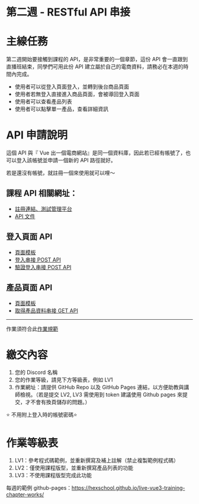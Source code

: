 第二週 - RESTful API 串接
====

# 主線任務

第二週開始要接觸到課程的 API，是非常重要的一個章節，這份 API 會一直跟到直播班結束，同學們可用此份 API 建立屬於自己的電商資料，請務必在本週的時間內完成。

- 使用者可以從登入頁面登入，並轉到後台商品頁面
- 使用者若無登入直接進入商品頁面，會被導回登入頁面
- 使用者可以查看產品列表
- 使用者可以點擊單一產品，查看詳細資訊

# API 申請說明

這個 API 與『 Vue 出一個電商網站』是同一個資料庫，因此若已經有帳號了，也可以登入該帳號並申請一個新的 API 路徑就好。

若是還沒有帳號，就註冊一個來使用就可以哩～

## 課程 API 相關網址：

- [註冊連結、測試管理平台](https://vue3-course-api.hexschool.io/)
- [API 文件](https://hexschool.github.io/vue3-courses-swaggerDoc/)

## 登入頁面 API

- [頁面模板](https://codepen.io/hexschool/pen/poeJxXJ?editors=1010)
- [登入串接 POST API](https://hexschool.github.io/vue3-courses-swaggerDoc/#/%E7%99%BB%E5%85%A5%E5%8F%8A%E9%A9%97%E8%AD%89/post_v2_admin_signin)
- [驗證登入串接 POST API](https://hexschool.github.io/vue3-courses-swaggerDoc/#/%E7%99%BB%E5%85%A5%E5%8F%8A%E9%A9%97%E8%AD%89/post_v2_api_user_check)

## 產品頁面 API

- [頁面模板](https://codepen.io/hexschool/pen/MWvMzyb)
- [取得產品資料串接 GET API](https://hexschool.github.io/vue3-courses-swaggerDoc/#/%E7%AE%A1%E7%90%86%E6%8E%A7%E5%88%B6%E5%8F%B0%20-%20%E7%94%A2%E5%93%81%20(Products)/get_v2_api__api_path__admin_products)

***

作業須符合此[作業規範](https://hackmd.io/XbKPYiE9Ru6G0sAfB5PBJw)

# 繳交內容

1. 您的 Discord 名稱
1. 您的作業等級，請見下方等級表，例如 LV1
1. 作業網址：請提供 GitHub Repo 以及 GitHub Pages 連結，以方便助教與講師檢視。（若是提交 LV2, LV3 需使用到 token 建議使用 Github pages 來提交，才不會有換頁儲存的問題。）

⭐️ 不用附上登入時的帳號密碼⭐️

# 作業等級表

1. LV1：參考程式碼範例，並重新撰寫及補上註解（禁止複製範例程式碼）
1. LV2：僅使用課程版型，並重新撰寫產品列表的功能
1. LV3：不使用課程版型完成此功能


每週的範例 github-pages：https://hexschool.github.io/live-vue3-training-chapter-works/